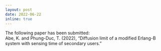 ```yaml
---
layout: post
date: 2022-06-22
inline: true
---
```


The following paper has been submitted:  
Abe, K. and Phung-Duc, T. (2022), “Diffusion limit of a modified Erlang-B system with sensing time of secondary users.”
